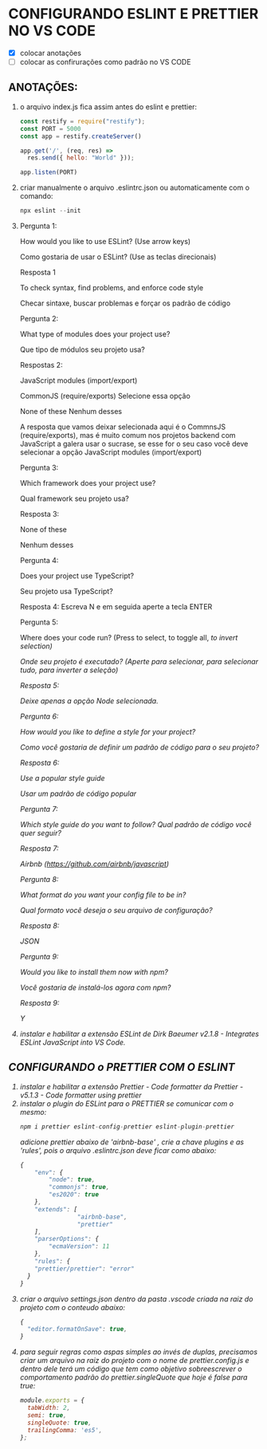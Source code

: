 # CONFIGURANDO ESLINT E PRETTIER NO VS CODE
- [x] colocar anotações
- [ ] colocar as confirurações como padrão no VS CODE 

## ANOTAÇÕES:
<ol>
<li>o arquivo index.js fica assim antes do eslint e prettier:

```javascript
const restify = require("restify");
const PORT = 5000
const app = restify.createServer()

app.get('/', (req, res) => 
  res.send({ hello: "World" }));

app.listen(PORT)
``` 
</li>
<li> criar manualmente o arquivo .eslintrc.json ou automaticamente com o comando:

```javascript
npx eslint --init
```
</li>
<li>
Pergunta 1:

How would you like to use ESLint? (Use arrow keys)

Como gostaria de usar o ESLint? (Use as teclas direcionais)

Resposta 1

To check syntax, find problems, and enforce code style

Checar sintaxe, buscar problemas e forçar os padrão de código

Pergunta 2:

What type of modules does your project use?

Que tipo de módulos seu projeto usa?

Respostas 2:

JavaScript modules (import/export)

CommonJS (require/exports) Selecione essa opção

None of these Nenhum desses

A resposta que vamos deixar selecionada aqui é o CommnsJS (require/exports), mas é muito comum nos projetos backend com JavaScript a galera usar o sucrase, se esse for o seu caso você deve selecionar a opção JavaScript modules (import/export)

Pergunta 3:

Which framework does your project use?

Qual framework seu projeto usa?

Resposta 3:

None of these

Nenhum desses

Pergunta 4:

Does your project use TypeScript?

Seu projeto usa TypeScript?

Resposta 4:
Escreva N e em seguida aperte a tecla ENTER

Pergunta 5:

Where does your code run? (Press <space> to select, <a> to toggle all, <i> to invert selection)

Onde seu projeto é executado? (Aperte <space> para selecionar, <a> para selecionar tudo, <i> para inverter a seleção)

Resposta 5:

Deixe apenas a opção Node selecionada.

Pergunta 6:

How would you like to define a style for your project?

Como você gostaria de definir um padrão de código para o seu projeto?

Resposta 6:

Use a popular style guide

Usar um padrão de código popular

Pergunta 7:

Which style guide do you want to follow?
_Qual padrão de código você quer seguir?_

Resposta 7:

Airbnb (https://github.com/airbnb/javascript)

Pergunta 8:

What format do you want your config file to be in?

Qual formato você deseja o seu arquivo de configuração?

Resposta 8:

JSON

Pergunta 9:

Would you like to install them now with npm?

Você gostaria de instalá-los agora com npm?

Resposta 9:

Y
</li>
<li>instalar e habilitar a extensão ESLint de Dirk Baeumer
v2.1.8 - Integrates ESLint JavaScript into VS Code.
</li>
</ol>
<h2>CONFIGURANDO o PRETTIER COM O ESLINT</h2>
<ol>
<li>
instalar e habilitar a extensão Prettier - Code formatter
da Prettier - v5.1.3 - Code formatter using prettier
</li>
<li>
instalar o plugin do ESLint para o PRETTIER se comunicar com o mesmo:

```javascript
npm i prettier eslint-config-prettier eslint-plugin-prettier
```

adicione prettier abaixo de 'airbnb-base' , crie a chave plugins e as 'rules', pois o arquivo .eslintrc.json deve ficar como abaixo:

```javascript
{
    "env": {
        "node": true,
        "commonjs": true,
        "es2020": true
    },
    "extends": [
				"airbnb-base",
				"prettier"
    ],
    "parserOptions": {
        "ecmaVersion": 11
    },
    "rules": {
    "prettier/prettier": "error"
  }
}
```
</li>
<li>
criar o arquivo settings.json dentro da pasta .vscode criada na raiz do projeto com o conteudo abaixo:

```javascript
{
  "editor.formatOnSave": true,
}
```
</li>
<li>para seguir regras como aspas simples ao invés de duplas, precisamos criar um arquivo na raiz do projeto com o nome de prettier.config.js e dentro dele terá um código que tem como objetivo sobreescrever o comportamento padrão do prettier.singleQuote que hoje é false para true:

```javascript
module.exports = {
  tabWidth: 2,
  semi: true,
  singleQuote: true,
  trailingComma: 'es5',
};
```

</li>
</ol>






